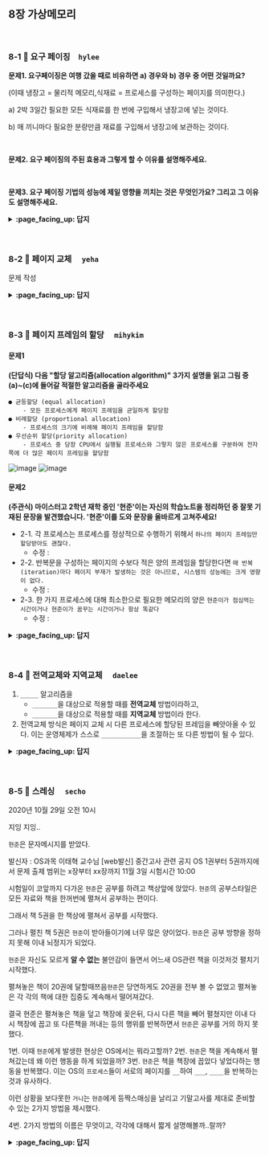 
## 8장 가상메모리

<br>

### 8-1 :fallen_leaf: 요구 페이징　`hylee`
 
**문제1. 요구페이징은 여행 갔을 때로 비유하면 a) 경우와 b) 경우 중 어떤 것일까요?**

(이때 냉장고 = 물리적 메모리,식재료 = 프로세스를 구성하는 페이지를 의미한다.)

a) 2박 3일간 필요한 모든 식재료를 한 번에 구입해서 냉장고에 넣는 것이다. 

b) 매 끼니마다 필요한 분량만큼 재료를 구입해서 냉장고에 보관하는 것이다.


<br>

**문제2. 요구 페이징의 주된 효용과 그렇게 할 수 이유를 설명해주세요.**

<br>

**문제3. 요구 페이징 기법의 성능에 제일 영향을 끼치는 것은 무엇인가요? 그리고 그 이유도 설명해주세요.**



<details>
<summary> <b> :page_facing_up: 답지 </b>  </summary>
<div markdown="1">
 
 **문제1. 요구페이징은 여행 갔을 때로 비유하면 a) 경우와 b) 경우 중 어떤 것일까요?**

(이때 냉장고 = 물리적 메모리,식재료 = 프로세스를 구성하는 페이지를 의미한다.)

a) 2박 3일간 필요한 모든 식재료를 한 번에 구입해서 냉장고에 넣는 것이다. 

b) 매 끼니마다 필요한 분량만큼 재료를 구입해서 냉장고에 보관하는 것이다.

> 정답 b

요구 페이징 기법에서는 당장 실행에 필요한 페이지만을 메모리에 적재해서 사용한다.



<br>

**문제2. 요구 페이징의 주된 효용과 그렇게 할 수 이유를 설명해주세요.**

> 정답 : 주된 효용은 프로그램이 물리적 메모리의 용량 제약을 벗어날 수 있도록 해주는 것이다.

> 이유 : 프로그램을 구성하는 페이지 중 일부만을 메모리에 적재하게 되므로 물리적 메모리의 용량보다 큰 프로그램도 실행할 수 있게 된다.

<br>

**문제3. 요구 페이징 기법의 성능에 제일 영향을 끼치는 것은 무엇인가요? 그리고 그 이유도 설명해주세요.**

> 정답 : 페이지 부재의 발생 빈도

> 이유 : 페이지 부재가 일어나면 요청된 페이지를 디스크로부터 메모리로 읽어오는 막대한 오버헤드가 발생하기 때문이다.

이때 발생하는 오버헤드 4가지

1. 페이지 부재 발생처리 오버헤드

2. 메모리에 빈 프레임이 없는 경우 스왑 아웃 오버헤드 

3. 요청된 페이지의 스왑 인 오버헤드 

4. 프로세스의 재시작 오버헤드

</div>
</details>
<br><br>

### 8-2 :fallen_leaf: 페이지 교체	　`yeha`
 
문제 작성


<details>
<summary> <b> :page_facing_up: 답지 </b>  </summary>
<div markdown="1">
 
답 작성 

</div>
</details>
<br><br>


### 8-3 :fallen_leaf: 페이지 프레임의 할당	　`mihykim`
#### 문제1
__(단답식) 다음 "할당 알고리즘(allocation algorithm)" 3가지 설명을 읽고 그림 중 (a)~(c)에 들어갈 적절한 알고리즘을 골라주세요__
```
● 균등할당 (equal allocation)
    - 모든 프로세스에게 페이지 프레임을 균일하게 할당함
● 비례할당 (proportional allocation)
    - 프로세스의 크기에 비례해 페이지 프레임을 할당함
● 우선순위 할당(priority allocation)
    - 프로세스 중 당장 CPU에서 실행될 프로세스와 그렇지 않은 프로세스를 구분하여 전자 쪽에 더 많은 페이지 프레임을 할당함
```

![image](https://user-images.githubusercontent.com/60066472/97395932-655ed780-1929-11eb-87b7-27cf19fb44ca.png)
![image](https://user-images.githubusercontent.com/60066472/97396453-76f4af00-192a-11eb-851e-81946be69e4a.png)

#### 문제2 
__(주관식) 마이스터고 2학년 재학 중인 '현준'이는 자신의 학습노트을 정리하던 중 잘못 기재된 문장을 발견했습니다. '현준'이를 도와 문장을 올바르게 고쳐주세요!__
- 2-1. 각 프로세스는 프로세스를 정상적으로 수행하기 위해서 `하나의 페이지 프레임만 할당받아도 괜찮다.`
  - 수정 : 
- 2-2. 반복문을 구성하는 페이지의 수보다 적은 양의 프레임을 할당한다면 `매 반복(iteration)마다 페이지 부재가 발생하는 것은 아니므로, 시스템의 성능에는 크게 영향이 없다.`
  - 수정 : 
- 2-3. 한 가지 프로세스에 대해 최소한으로 필요한 메모리의 양은 `현준이가 점심먹는 시간이거나 현준이가 꿈꾸는 시간이거나 항상 똑같다`
  - 수정 : 

<details>
 
<summary> <b> :page_facing_up: 답지 </b>  </summary>
<div markdown="1">

#### 문제1
![image](https://user-images.githubusercontent.com/60066472/97396437-6c3a1a00-192a-11eb-8a66-1c439d917c41.png)

#### 문제2
- 2-1. 각 프로세스는 프로세스를 정상적으로 수행하기 위해서 `하나의 페이지 프레임만 할당받아도 괜찮다.`
  - 수정 : 각 프로세스는 프로세스를 정상적으로 수행하기 위해서 `적어도 일정 수준 이상의 페이지 프레임을 할당받아야 한다.`
- 2-2. 반복문을 구성하는 페이지의 수보다 적은 양의 프레임을 할당한다면 `매 반복(iteration)마다 페이지 부재가 발생하는 것은 아니므로, 시스템의 성능에는 크게 영향이 없다.`
  - 수정 : 반복문을 구성하는 페이지의 수보다 적은 양의 프레임을 할당한다면 `매 반복(iteration)마다 적어도 한 번 이상의 페이지 부재가 발생해 결과적으로 시스템의 성능이 현저히 떨어지게 된다.`
- 2-3. 한 가지 프로세스에 대해 최소한으로 필요한 메모리의 양은 `현준이가 점심먹는 시간이거나 현준이가 꿈꾸는 시간이거나 항상 똑같다`
  - 수정 : 한 가지 프로세스에 대해 최소한으로 필요한 메모리의 양은 `시간에 따라 다를 수 있다.`

</div>
</details>
<br><br>

### 8-4 :fallen_leaf: 전역교체와 지역교체	　`daelee`
 
1. `_____` 알고리즘을 
   - `_______`을 대상으로 적용할 때를 **전역교체** 방법이라하고, 
   - `_______`을 대상으로 적용할 때를 **지역교체** 방법이라 한다.
2. 전역교체 방식은 페이지 교체 시 다른 프로세스에 할당된 프레임을 빼앗아올 수 있다. 이는 운영체제가 스스로 `___________`을 조절하는 또 다른 방법이 될 수 있다.


<details>
<summary> <b> :page_facing_up: 답지 </b>  </summary>
<div markdown="1">
 
1. 페이지 교체 알고리즘을 
   - 물리적 메모리 내에 존재하는 전체 프레임을 대상으로 적용할 때를 전역교체 방법이라하고, 
   - 프로세스별로 독자적으로 적용할 때를 지역교체 방법이라 한다.
2. 전역교체 방식은 페이지 교체 시 다른 프로세스에 할당된 프레임을 빼앗아올 수 있다. 이는 프로세스별 프레임 할당량을 조절하는 또 다른 방법이 될 수 있다. 

</div>
</details>
<br><br>

### 8-5 :fallen_leaf: 스레싱 	　`secho`
 
 
2020년 10월 29일 오전 10시

지잉 지잉..

`현준`은 문자메시지를 받았다.

발신자 : OS과목 이태혁 교수님
[web발신] 중간고사 관련 공지
OS 1권부터 5권까지에서 문제 출제
범위는 x장부터 xx장까지 
11월 3일
시험시간 10:00


시험일이 코앞까지 다가온
`현준`은 공부를 하려고 책상앞에 앉았다.
`현준`의 공부스타일은 모든 자료와 책을 한꺼번에 펼쳐서 공부하는 편이다.

그래서 책 5권을 한 책상에 펼쳐서 공부를 시작했다.

그러나 펼친 책 5권은 `현준`이 받아들이기에 너무 많은 양이었다. `현준`은 공부 방향을 정하지 못해 이내 뇌정지가 되었다.

`현준`은 자신도 모르게 **알 수 없는** 불안감이 들면서 어느새 OS관련 책을 이것저것 펼치기 시작했다.

펼쳐놓은 책이 20권에 달할때쯔음`현준`은 당연하게도 20권을 전부 볼 수 없었고 펼쳐놓은 각 각의 책에 대한 집중도 계속해서 떨어져갔다.

결국 현준은 펼쳐놓은 책을 덮고 책장에 꽂은뒤, 다시 다른 책을 빼어 펼쳤지만 이내 다시 책장에 꼽고 또 다른책을 꺼내는 등의 행위를 반복하면서 `현준`은 공부를 거의 하지 못했다.


1번. 이때 `현준`에게 발생한 현상은 OS에서는 뭐라고할까?
2번. `현준`은 책을 계속해서 펼쳐갔는데 왜 이런 행동을 하게 되었을까?
3번. `현준`은 책을 책장에 꼽았다 넣었다하는 행동을 반복했다. 이는 OS의 `프로세스`들이 서로의 페이지를 `__`하여 `___`, `____`을 반복하는 것과 유사하다. 


이런 상황을 보다못한 `거니`는 `현준`에게 등짝스매싱을 날리고 기말고사를 제대로 준비할 수 있는 2가지 방법을 제시했다.

4번. 2가지 방법의 이름은 무엇이고, 각각에 대해서 짧게 설명해볼까..랄까?

<details>
<summary> <b> :page_facing_up: 답지 </b>  </summary>
<div markdown="1">
 
1번. 쓰레싱현상
2번. 집중(반복)적으로 참조되는 페이지들의 집합을 메모리에 올리지 못하면 부재율이 상승해 CPU이용률이 낮아지게 되는데 OS는 이런 상황을 인지하지 못하고 이용률을 높이기 위해 PS를 메모리에 더 많이 올리기 시작한다.
3번. MPD가 높아지고 페이지 부재가 발생하면서 프로세스들은 페이지를 교체하는데 이때 스왑인, 아웃을 반복하면서 결국 CPU는 일을 하지 못한다.
  
4번
워킹셋 알고리즘
 - 집중참조 페이지 보장
 - 모두 못올리면 스왑아웃
 - 윈도우 크기에 따라 CPU이용률이 달라질 수 있음, 메모리 필요에 따라 동적으로 프레임할당
페이지 부재빈도알고리즘
- 페이지 부재유 조사해 메모리 양 동적으로 조절
- 부재율이 상한선 넘으면 그 프로세스에 프레임 추가할당, 없으면 일부 프로세스 스왑아웃
- 하한선 이하면 그 프로세스 프레임 줄임, 모두 할당하고 프레임 남으면 스왑 아웃된 프로세스에게 프레임 할당

</div>
</details>
<br><br>

